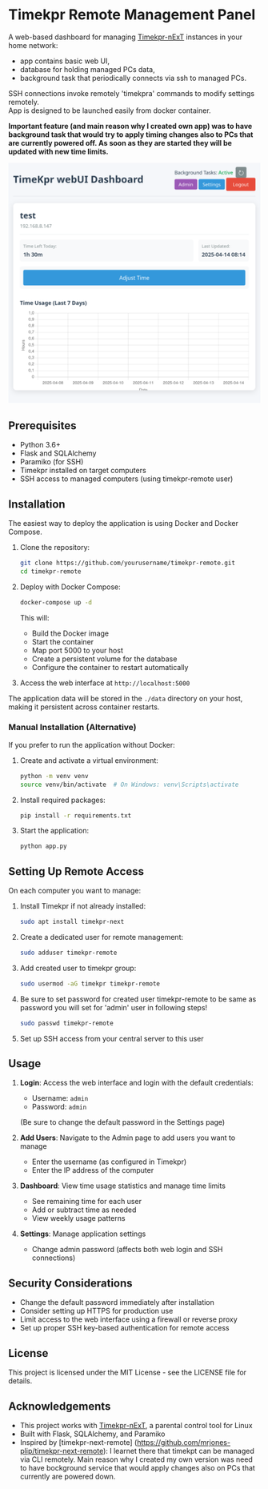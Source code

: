 # Timekpr Remote Management Panel

A web-based dashboard for managing [Timekpr-nExT](https://mjasnik.gitlab.io/timekpr-next/) instances in your home network:
- app contains basic web UI, 
- database for holding managed PCs data,
- background task that periodically connects via ssh to managed PCs. 

SSH connections invoke remotely 'timekpra' commands to modify settings remotely.  
App is designed to be launched easily from docker container.

**Important feature (and main reason why I created own app) was to have background task that would try to apply timing changes also to PCs that are currently powered off. As soon as they are started they will be updated with new time limits.**


![Timekpr Dashboard](docs/images/dashboard.png)

## Prerequisites
- Python 3.6+
- Flask and SQLAlchemy
- Paramiko (for SSH)
- Timekpr installed on target computers
- SSH access to managed computers (using timekpr-remote user)

## Installation

The easiest way to deploy the application is using Docker and Docker Compose.

1. Clone the repository:
   ```bash
   git clone https://github.com/yourusername/timekpr-remote.git
   cd timekpr-remote
   ```

2. Deploy with Docker Compose:
   ```bash
   docker-compose up -d
   ```

   This will:
   - Build the Docker image
   - Start the container
   - Map port 5000 to your host
   - Create a persistent volume for the database
   - Configure the container to restart automatically

3. Access the web interface at `http://localhost:5000`

The application data will be stored in the `./data` directory on your host, making it persistent across container restarts.

### Manual Installation (Alternative)

If you prefer to run the application without Docker:

1. Create and activate a virtual environment:
   ```bash
   python -m venv venv
   source venv/bin/activate  # On Windows: venv\Scripts\activate
   ```

2. Install required packages:
   ```bash
   pip install -r requirements.txt
   ```

3. Start the application:
   ```bash
   python app.py
   ```

## Setting Up Remote Access

On each computer you want to manage:

1. Install Timekpr if not already installed:
   ```bash
   sudo apt install timekpr-next
   ```

2. Create a dedicated user for remote management:
   ```bash
   sudo adduser timekpr-remote
   ```

3. Add created user to timekpr group:
   ```bash
   sudo usermod -aG timekpr timekpr-remote
   ```
4. Be sure to set password for created user timekpr-remote to be same as password you will set for 'admin' user in following steps!
   ```bash
   sudo passwd timekpr-remote
   ```

5. Set up SSH access from your central server to this user

## Usage

1. **Login**: Access the web interface and login with the default credentials:
   - Username: `admin`
   - Password: `admin`
   
   (Be sure to change the default password in the Settings page)

2. **Add Users**: Navigate to the Admin page to add users you want to manage
   - Enter the username (as configured in Timekpr)
   - Enter the IP address of the computer

3. **Dashboard**: View time usage statistics and manage time limits
   - See remaining time for each user
   - Add or subtract time as needed
   - View weekly usage patterns

4. **Settings**: Manage application settings
   - Change admin password (affects both web login and SSH connections)

## Security Considerations

- Change the default password immediately after installation
- Consider setting up HTTPS for production use
- Limit access to the web interface using a firewall or reverse proxy
- Set up proper SSH key-based authentication for remote access

## License

This project is licensed under the MIT License - see the LICENSE file for details.

## Acknowledgements

- This project works with [Timekpr-nExT](https://mjasnik.gitlab.io/timekpr-next/), a parental control tool for Linux
- Built with Flask, SQLAlchemy, and Paramiko
- Inspired by [timekpr-next-remote] (https://github.com/mrjones-plip/timekpr-next-remote): I learnet there that timekpt can be managed via CLI remotely. Main reason why I created my own version was need to have bockground service that would apply changes also on PCs that currently are powered down. 